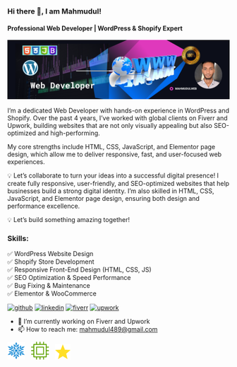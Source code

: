 ### Hi there 👋, I am Mahmudul!
#### Professional Web Developer | WordPress & Shopify Expert
![Professional Web Developer | WordPress & Shopify Expert](https://github.com/mahmudulweb/assets/blob/main/mahmudulweb_bannar.png)

I’m a dedicated Web Developer with hands-on experience in WordPress and Shopify.
Over the past 4 years, I’ve worked with global clients on Fiverr and Upwork, building websites that are not only visually appealing but also SEO-optimized and high-performing.

My core strengths include HTML, CSS, JavaScript, and Elementor page design, which allow me to deliver responsive, fast, and user-focused web experiences.

💡 Let’s collaborate to turn your ideas into a successful digital presence! I create fully responsive, user-friendly, and SEO-optimized websites that help businesses build a strong digital identity.
I’m also skilled in HTML, CSS, JavaScript, and Elementor page design, ensuring both design and performance excellence.

💡 Let’s build something amazing together!

### Skills: </br>
✅ WordPress Website Design </br>
✅ Shopify Store Development </br>
✅ Responsive Front-End Design (HTML, CSS, JS) </br>
✅ SEO Optimization & Speed Performance </br>
✅ Bug Fixing & Maintenance </br>
✅ Elementor & WooCommerce</br>

[<img src='https://cdn.jsdelivr.net/npm/simple-icons@3.0.1/icons/github.svg' alt='github' height='40'>](https://github.com/https://github.com/mahmudulweb)  [<img src='https://cdn.jsdelivr.net/npm/simple-icons@3.0.1/icons/linkedin.svg' alt='linkedin' height='40'>](https://www.linkedin.com/in/https://www.linkedin.com/in/mahmudul-hasan-82b3191b4/)  [<img src='https://cdn.jsdelivr.net/npm/simple-icons@3.0.1/icons/fiverr.svg' alt='fiverr' height='40'>](https://www.fiverr.com/users/proficient489)  [<img src='https://cdn.jsdelivr.net/npm/simple-icons@3.0.1/icons/upwork.svg' alt='upwork' height='40'>](https://www.upwork.com/freelancers/~0161934be3f1c3631c?mp_source=share)  

- 🔭 I’m currently working on Fiverr and Upwork 
- 📫 How to reach me: mahmudul489@gmail.com 



<a href='https://archiveprogram.github.com/'><img src='https://raw.githubusercontent.com/acervenky/animated-github-badges/master/assets/acbadge.gif' width='40' height='40'></a> <a href='https://docs.github.com/en/developers'><img src='https://raw.githubusercontent.com/acervenky/animated-github-badges/master/assets/devbadge.gif' width='40' height='40'></a> <a href='https://stars.github.com/'><img src='https://raw.githubusercontent.com/acervenky/animated-github-badges/master/assets/starbadge.gif' width='35' height='35'></a>

<!--
<p align="left">
<a href="https://linkedin.com/in/linkedin.com/in/mahmudul-hasan-82b3191b4" target="blank"><img align="center" src="https://raw.githubusercontent.com/rahuldkjain/github-profile-readme-generator/master/src/images/icons/Social/linked-in-alt.svg" alt="linkedin.com/in/mahmudul-hasan-82b3191b4" height="30" width="40" /></a>
<a href="https://discord.gg/abc" target="blank"><img align="center" src="https://raw.githubusercontent.com/rahuldkjain/github-profile-readme-generator/master/src/images/icons/Social/discord.svg" alt="abc" height="30" width="40" /></a>
</p>-->

